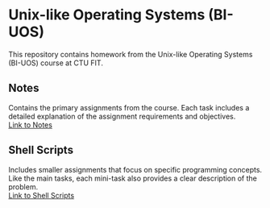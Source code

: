 # Unix-like Operating Systems (BI-UOS)

This repository contains homework from the Unix-like Operating Systems (BI-UOS) course at CTU FIT.

## Notes
Contains the primary assignments from the course. Each task includes a detailed explanation of the assignment requirements and objectives.  
[Link to Notes](./notes)

## Shell Scripts
Includes smaller assignments that focus on specific programming concepts. Like the main tasks, each mini-task also provides a clear description of the problem.  
[Link to Shell Scripts](./shell_scripts)
